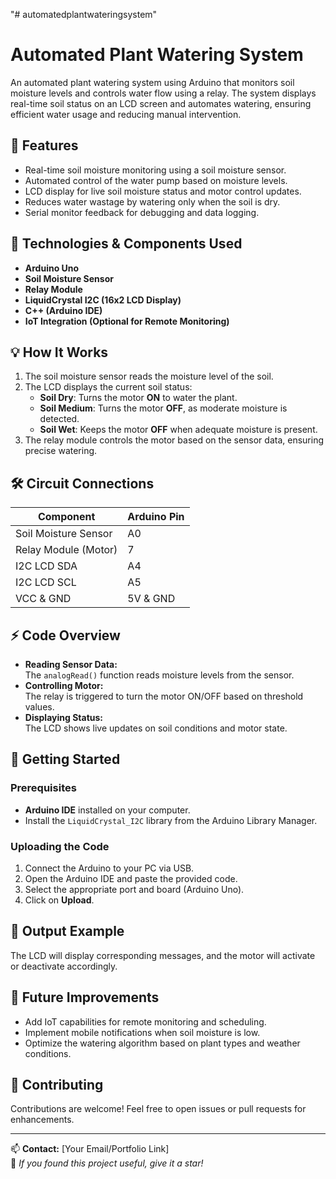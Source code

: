 "# automatedplantwateringsystem" 
# Automated Plant Watering System

An automated plant watering system using Arduino that monitors soil moisture levels and controls water flow using a relay. The system displays real-time soil status on an LCD screen and automates watering, ensuring efficient water usage and reducing manual intervention.

## 🚀 Features

- Real-time soil moisture monitoring using a soil moisture sensor.
- Automated control of the water pump based on moisture levels.
- LCD display for live soil moisture status and motor control updates.
- Reduces water wastage by watering only when the soil is dry.
- Serial monitor feedback for debugging and data logging.

## 🔧 Technologies & Components Used

- **Arduino Uno**  
- **Soil Moisture Sensor**  
- **Relay Module**  
- **LiquidCrystal I2C (16x2 LCD Display)**  
- **C++ (Arduino IDE)**  
- **IoT Integration (Optional for Remote Monitoring)**  

## 💡 How It Works

1. The soil moisture sensor reads the moisture level of the soil.  
2. The LCD displays the current soil status:
   - **Soil Dry**: Turns the motor **ON** to water the plant.  
   - **Soil Medium**: Turns the motor **OFF**, as moderate moisture is detected.  
   - **Soil Wet**: Keeps the motor **OFF** when adequate moisture is present.  
3. The relay module controls the motor based on the sensor data, ensuring precise watering.

## 🛠️ Circuit Connections

| **Component**           | **Arduino Pin** |
|-------------------------|------------------|
| Soil Moisture Sensor    | A0               |
| Relay Module (Motor)    | 7                |
| I2C LCD SDA             | A4               |
| I2C LCD SCL             | A5               |
| VCC & GND               | 5V & GND         |

## ⚡ Code Overview

- **Reading Sensor Data:**  
  The `analogRead()` function reads moisture levels from the sensor.  
- **Controlling Motor:**  
  The relay is triggered to turn the motor ON/OFF based on threshold values.  
- **Displaying Status:**  
  The LCD shows live updates on soil conditions and motor state.

## 🏃 Getting Started

### Prerequisites
- **Arduino IDE** installed on your computer.
- Install the `LiquidCrystal_I2C` library from the Arduino Library Manager.

### Uploading the Code
1. Connect the Arduino to your PC via USB.
2. Open the Arduino IDE and paste the provided code.
3. Select the appropriate port and board (Arduino Uno).
4. Click on **Upload**.

## 🌿 Output Example


The LCD will display corresponding messages, and the motor will activate or deactivate accordingly.

## 💬 Future Improvements

- Add IoT capabilities for remote monitoring and scheduling.
- Implement mobile notifications when soil moisture is low.
- Optimize the watering algorithm based on plant types and weather conditions.

## 🤝 Contributing

Contributions are welcome! Feel free to open issues or pull requests for enhancements.

---

📫 **Contact:** [Your Email/Portfolio Link]  
🌟 *If you found this project useful, give it a star!*
